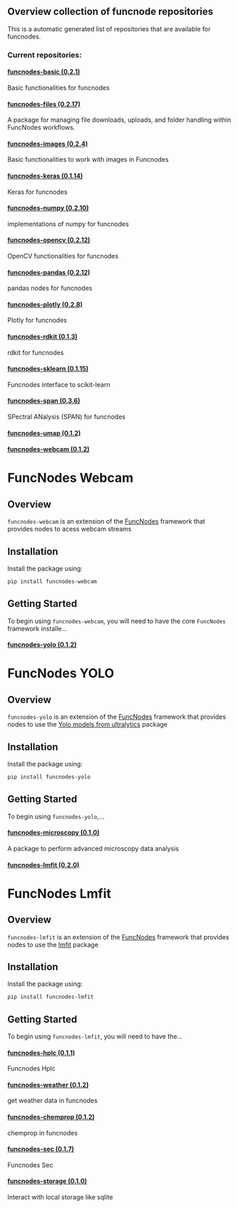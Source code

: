 ## Overview collection of funcnode repositories

This is a automatic generated list of repositories that are available for funcnodes.

### Current repositories:


#### [funcnodes-basic (0.2.1)](https://github.com/Linkdlab/funcnodes_basic)

Basic functionalities for funcnodes


#### [funcnodes-files (0.2.17)](https://github.com/Linkdlab/funcnodes_files)

A package for managing file downloads, uploads, and folder handling within FuncNodes workflows.


#### [funcnodes-images (0.2.4)](https://github.com/Linkdlab/funcnodes_images)

Basic functionalities to work with images in Funcnodes


#### [funcnodes-keras (0.1.14)]()

Keras for funcnodes




#### [funcnodes-numpy (0.2.10)](https://github.com/Linkdlab/funcnodes_numpy)

implementations of numpy for funcnodes


#### [funcnodes-opencv (0.2.12)](https://github.com/Linkdlab/funcnodes_opencv)

OpenCV functionalities for funcnodes



#### [funcnodes-pandas (0.2.12)](https://github.com/Linkdlab/funcnodes_pandas)

pandas nodes for funcnodes


#### [funcnodes-plotly (0.2.8)](https://github.com/Linkdlab/funcnodes_plotly)

Plotly for funcnodes



#### [funcnodes-rdkit (0.1.3)]()

rdkit for funcnodes


#### [funcnodes-sklearn (0.1.15)](https://github.com/Linkdlab/funcnodes_sklearn)

Funcnodes interface to scikit-learn


#### [funcnodes-span (0.3.6)](https://github.com/Linkdlab/funcnodes_span)

SPectral ANalysis (SPAN) for funcnodes


#### [funcnodes-umap (0.1.2)]()




#### [funcnodes-webcam (0.1.2)](https://github.com/Linkdlab/funcnodes_webcam)

# FuncNodes Webcam

## Overview

`funcnodes-webcam` is an extension of the [FuncNodes](https://github.com/linkdlab/funcnodes) framework that provides nodes to acess webcam streams

## Installation

Install the package using:

```bash
pip install funcnodes-webcam
```

## Getting Started

To begin using `funcnodes-webcam`, you will need to have the core `FuncNodes` framework installe...


#### [funcnodes-yolo (0.1.2)]()

# FuncNodes YOLO

## Overview

`funcnodes-yolo` is an extension of the [FuncNodes](https://github.com/linkdlab/funcnodes) framework that provides nodes to use the [Yolo models from ultralytics](https://github.com/ultralytics/ultralytics) package

## Installation

Install the package using:

```bash
pip install funcnodes-yolo
```

## Getting Started

To begin using `funcnodes-yolo`,...


#### [funcnodes-microscopy (0.1.0)](https://github.com/linkdlab/funcnodes_microscopy)

A package to perform advanced microscopy data analysis


#### [funcnodes-lmfit (0.2.0)](https://github.com/Linkdlab/funcnodes_lmfit)


# FuncNodes Lmfit

## Overview

`funcnodes-lmfit` is an extension of the [FuncNodes](https://github.com/linkdlab/funcnodes) framework that provides nodes to use the [lmfit](https://lmfit.github.io/lmfit-py/) package

## Installation

Install the package using:

```bash
pip install funcnodes-lmfit
```

## Getting Started

To begin using `funcnodes-lmfit`, you will need to have the...


#### [funcnodes-hplc (0.1.1)](https://github.com/Linkdlab/funcnodes_hplc)

Funcnodes Hplc




#### [funcnodes-weather (0.1.2)]()

get weather data in funcnodes



#### [funcnodes-chemprop (0.1.2)]()

chemprop in funcnodes



#### [funcnodes-sec (0.1.7)](https://github.com/Linkdlab/funcnodes_sec)

Funcnodes Sec



#### [funcnodes-storage (0.1.0)]()

Interact with local storage like sqlite


